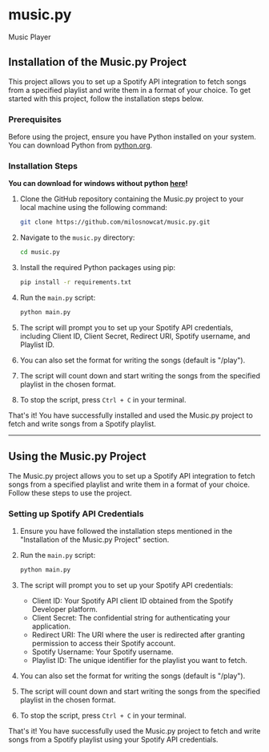 # music.py
 Music Player

## Installation of the Music.py Project

This project allows you to set up a Spotify API integration to fetch songs from a specified playlist and write them in a format of your choice. To get started with this project, follow the installation steps below.

### Prerequisites

Before using the project, ensure you have Python installed on your system. You can download Python from [python.org](https://www.python.org/downloads/).

### Installation Steps

**You can download for windows without python [here](https://github.com/milosnowcat/music.py/releases/latest)!**

1. Clone the GitHub repository containing the Music.py project to your local machine using the following command:

   ```bash
   git clone https://github.com/milosnowcat/music.py.git
   ```

2. Navigate to the `music.py` directory:

   ```bash
   cd music.py
   ```

3. Install the required Python packages using pip:

   ```bash
   pip install -r requirements.txt
   ```

4. Run the `main.py` script:

   ```bash
   python main.py
   ```

5. The script will prompt you to set up your Spotify API credentials, including Client ID, Client Secret, Redirect URI, Spotify username, and Playlist ID.

6. You can also set the format for writing the songs (default is "/play").

7. The script will count down and start writing the songs from the specified playlist in the chosen format.

8. To stop the script, press `Ctrl + C` in your terminal.

That's it! You have successfully installed and used the Music.py project to fetch and write songs from a Spotify playlist.

---

## Using the Music.py Project

The Music.py project allows you to set up a Spotify API integration to fetch songs from a specified playlist and write them in a format of your choice. Follow these steps to use the project.

### Setting up Spotify API Credentials

1. Ensure you have followed the installation steps mentioned in the "Installation of the Music.py Project" section.

2. Run the `main.py` script:

   ```bash
   python main.py
   ```

3. The script will prompt you to set up your Spotify API credentials:
   - Client ID: Your Spotify API client ID obtained from the Spotify Developer platform.
   - Client Secret: The confidential string for authenticating your application.
   - Redirect URI: The URI where the user is redirected after granting permission to access their Spotify account.
   - Spotify Username: Your Spotify username.
   - Playlist ID: The unique identifier for the playlist you want to fetch.

4. You can also set the format for writing the songs (default is "/play").

5. The script will count down and start writing the songs from the specified playlist in the chosen format.

6. To stop the script, press `Ctrl + C` in your terminal.

That's it! You have successfully used the Music.py project to fetch and write songs from a Spotify playlist using your Spotify API credentials.
